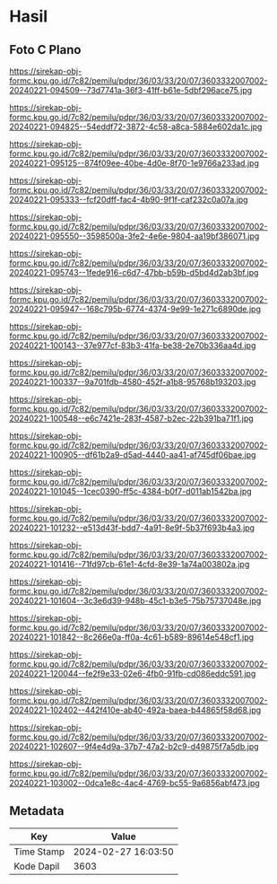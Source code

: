 # Hasil

## Foto C Plano

https://sirekap-obj-formc.kpu.go.id/7c82/pemilu/pdpr/36/03/33/20/07/3603332007002-20240221-094509--73d7741a-36f3-41ff-b61e-5dbf296ace75.jpg

https://sirekap-obj-formc.kpu.go.id/7c82/pemilu/pdpr/36/03/33/20/07/3603332007002-20240221-094825--54eddf72-3872-4c58-a8ca-5884e602da1c.jpg

https://sirekap-obj-formc.kpu.go.id/7c82/pemilu/pdpr/36/03/33/20/07/3603332007002-20240221-095125--874f09ee-40be-4d0e-8f70-1e9766a233ad.jpg

https://sirekap-obj-formc.kpu.go.id/7c82/pemilu/pdpr/36/03/33/20/07/3603332007002-20240221-095333--fcf20dff-fac4-4b90-9f1f-caf232c0a07a.jpg

https://sirekap-obj-formc.kpu.go.id/7c82/pemilu/pdpr/36/03/33/20/07/3603332007002-20240221-095550--3598500a-3fe2-4e6e-9804-aa19bf386071.jpg

https://sirekap-obj-formc.kpu.go.id/7c82/pemilu/pdpr/36/03/33/20/07/3603332007002-20240221-095743--1fede916-c6d7-47bb-b59b-d5bd4d2ab3bf.jpg

https://sirekap-obj-formc.kpu.go.id/7c82/pemilu/pdpr/36/03/33/20/07/3603332007002-20240221-095947--168c795b-6774-4374-9e99-1e271c6890de.jpg

https://sirekap-obj-formc.kpu.go.id/7c82/pemilu/pdpr/36/03/33/20/07/3603332007002-20240221-100143--37e977cf-83b3-41fa-be38-2e70b336aa4d.jpg

https://sirekap-obj-formc.kpu.go.id/7c82/pemilu/pdpr/36/03/33/20/07/3603332007002-20240221-100337--9a701fdb-4580-452f-a1b8-95768b193203.jpg

https://sirekap-obj-formc.kpu.go.id/7c82/pemilu/pdpr/36/03/33/20/07/3603332007002-20240221-100548--e6c7421e-283f-4587-b2ec-22b391ba71f1.jpg

https://sirekap-obj-formc.kpu.go.id/7c82/pemilu/pdpr/36/03/33/20/07/3603332007002-20240221-100905--df61b2a9-d5ad-4440-aa41-af745df06bae.jpg

https://sirekap-obj-formc.kpu.go.id/7c82/pemilu/pdpr/36/03/33/20/07/3603332007002-20240221-101045--1cec0390-ff5c-4384-b0f7-d011ab1542ba.jpg

https://sirekap-obj-formc.kpu.go.id/7c82/pemilu/pdpr/36/03/33/20/07/3603332007002-20240221-101232--e513d43f-bdd7-4a91-8e9f-5b37f693b4a3.jpg

https://sirekap-obj-formc.kpu.go.id/7c82/pemilu/pdpr/36/03/33/20/07/3603332007002-20240221-101416--71fd97cb-61e1-4cfd-8e39-1a74a003802a.jpg

https://sirekap-obj-formc.kpu.go.id/7c82/pemilu/pdpr/36/03/33/20/07/3603332007002-20240221-101604--3c3e6d39-948b-45c1-b3e5-75b75737048e.jpg

https://sirekap-obj-formc.kpu.go.id/7c82/pemilu/pdpr/36/03/33/20/07/3603332007002-20240221-101842--8c266e0a-ff0a-4c61-b589-89614e548cf1.jpg

https://sirekap-obj-formc.kpu.go.id/7c82/pemilu/pdpr/36/03/33/20/07/3603332007002-20240221-120044--fe2f9e33-02e6-4fb0-91fb-cd086eddc591.jpg

https://sirekap-obj-formc.kpu.go.id/7c82/pemilu/pdpr/36/03/33/20/07/3603332007002-20240221-102402--442f410e-ab40-492a-baea-b44865f58d68.jpg

https://sirekap-obj-formc.kpu.go.id/7c82/pemilu/pdpr/36/03/33/20/07/3603332007002-20240221-102607--9f4e4d9a-37b7-47a2-b2c9-d49875f7a5db.jpg

https://sirekap-obj-formc.kpu.go.id/7c82/pemilu/pdpr/36/03/33/20/07/3603332007002-20240221-103002--0dca1e8c-4ac4-4769-bc55-9a6856abf473.jpg


## Metadata

| Key        | Value               |
| ---------- | ------------------- |
| Time Stamp | 2024-02-27 16:03:50 |
| Kode Dapil | 3603                |



